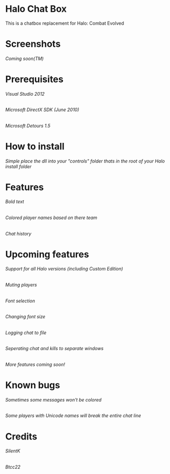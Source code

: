 # Halo Chat Box
This is a chatbox replacement for Halo: Combat Evolved

# Screenshots

###### Coming soon(TM)


# Prerequisites

###### Visual Studio 2012

###### Microsoft DirectX SDK (June 2010)

###### Microsoft Detours 1.5

# How to install

###### Simple place the dll into your "controls" folder thats in the root of your Halo install folder

# Features

######  Bold text

######  Colored player names based on there team

######  Chat history




# Upcoming features

######  Support for all Halo versions (including Custom Edition)

######  Muting players

######  Font selection

######  Changing font size

######  Logging chat to file

######  Seperating chat and kills to separate windows

###### More features coming soon!


# Known bugs

###### Sometimes some messages won't be colored

###### Some players with Unicode names will break the entire chat line

# Credits

###### SilentK

###### Btcc22
